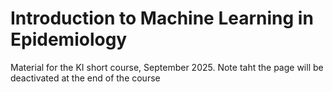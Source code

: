 # Introduction to Machine Learning in Epidemiology

Material for the KI short course, September 2025.
Note taht the page will be deactivated at the end of the course 

